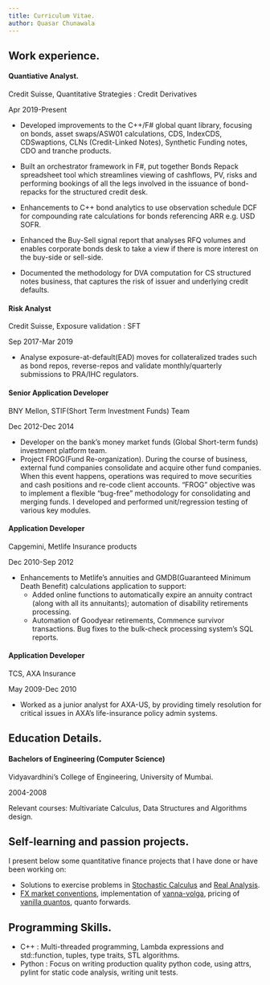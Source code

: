 ```yaml
---
title: Curriculum Vitae.
author: Quasar Chunawala
---
```


## Work experience.

#### Quantiative Analyst.
Credit Suisse, Quantitative Strategies : Credit Derivatives

Apr 2019-Present

- Developed improvements to the C++/F# global quant library, focusing on bonds, asset swaps/ASW01 calculations, CDS, IndexCDS, CDSwaptions, CLNs (Credit-Linked Notes), Synthetic Funding notes, CDO and tranche products.

- Built an orchestrator framework in F#, put together Bonds Repack spreadsheet tool which streamlines viewing of cashflows, PV, risks and performing bookings of all the legs involved in the issuance of bond-repacks for the structured credit desk.

- Enhancements to C++ bond analytics to use observation schedule DCF for compounding rate calculations for bonds referencing ARR e.g. USD SOFR. 

- Enhanced the Buy-Sell signal report that analyses RFQ volumes and enables corporate bonds desk to take a view if there is more interest on the buy-side or sell-side.

- Documented the methodology for DVA computation for CS structured notes business, that captures the risk of issuer and underlying credit defaults.

#### Risk Analyst	
Credit Suisse, Exposure validation : SFT

Sep 2017-Mar 2019

- Analyse exposure-at-default(EAD) moves for collateralized trades such as bond repos, reverse-repos and validate monthly/quarterly submissions to PRA/IHC regulators.

#### Senior Application Developer
BNY Mellon, STIF(Short Term Investment Funds) Team

Dec 2012-Dec 2014

- Developer on the bank’s money market funds (Global Short-term funds) investment platform team. 
- Project FROG(Fund Re-organization). During the course of business, external fund companies consolidate and acquire other fund companies. When this event happens, operations was required to move securities and cash positions and re-code client accounts. “FROG” objective was to implement a flexible “bug-free” methodology for consolidating and merging funds. I developed and performed unit/regression testing of various key modules.

#### Application Developer
Capgemini, Metlife Insurance products

Dec 2010-Sep 2012

- Enhancements to Metlife’s annuities and GMDB(Guaranteed Minimum Death Benefit) calculations application to support:
	- Added online functions to automatically expire an annuity contract (along with all its annuitants); automation of disability retirements processing.
	- Automation of Goodyear retirements, Commence survivor transactions. Bug fixes to the bulk-check processing system’s SQL reports.

#### Application Developer
TCS, AXA Insurance 

May 2009-Dec 2010

- Worked as a junior analyst for AXA-US, by providing timely resolution for critical issues in AXA’s life-insurance policy admin systems.

## Education Details.

#### Bachelors of Engineering (Computer Science)
Vidyavardhini’s College of Engineering, University of Mumbai.

2004-2008

Relevant courses: Multivariate Calculus, Data Structures and Algorithms design.

## Self-learning and passion projects.

I present below some quantitative finance projects that I have done or have been working on:

- Solutions to exercise problems in [Stochastic Calculus](https://quantophile.github.io/mathsummaries/post/stochastic_calculus.pdf) and [Real Analysis](https://quantophile.github.io/mathsummaries/post/real-analysis.pdf).
- [FX market conventions](https://quantophile.github.io/mathsummaries/post/2023/11/19/exploring-option-greeks/), implementation of [vanna-volga](https://www.slideshare.net/QuasarChunawalla/on-building-fx-volatility-surface-the-vanna-volga-method), pricing of [vanilla quantos](https://quantophile.github.io/mathsummaries/post/2023/11/16/pricing-a-quanto/), quanto forwards.

## Programming Skills.

- C++ : Multi-threaded programming, Lambda expressions and std::function, tuples, type traits, STL algorithms. 
- Python : Focus on writing production quality python code, using attrs, pylint for static code analysis, writing unit tests. 

